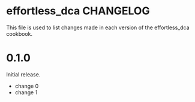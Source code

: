 # effortless_dca CHANGELOG

This file is used to list changes made in each version of the effortless_dca cookbook.

# 0.1.0

Initial release.

- change 0
- change 1

